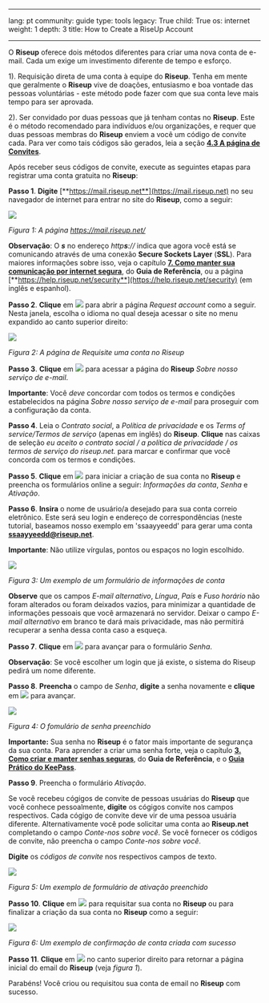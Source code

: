 

---

lang: pt
community: guide
type: tools
legacy: True
child: True
os: internet
weight: 1
depth: 3
title: How to Create a RiseUp Account

---

O **Riseup** oferece dois métodos diferentes para criar uma nova conta de e-mail. Cada um exige um investimento diferente de tempo e esforço. 

1). Requisição direta de uma conta à equipe do **Riseup**. Tenha em mente que geralmente o **Riseup** vive de doações, entusiasmo e boa vontade das pessoas voluntárias - este método pode fazer com que sua conta leve mais tempo para ser aprovada.

2). Ser convidado por duas pessoas que já tenham contas no **Riseup**. Este é o método recomendado para indivíduos e/ou organizações, e requer que duas pessoas membras do **Riseup** enviem a você um código de convite cada. Para ver como tais códigos são gerados, leia a seção [**4.3 A página de Convites**](/pt/riseup_changingsettings#4.3).

Após receber seus códigos de convite, execute as seguintes etapas para registrar uma conta gratuita no **Riseup**: 

**Passo 1**. **Digite** [**https://mail.riseup.net**](https://mail.riseup.net) no seu navegador de internet para entrar no site do **Riseup**, como a seguir:

![](/sbox/screen/riseup-pt/01.png)

*Figura 1: A página https://mail.riseup.net/*

**Observação**: O ***s*** no endereço *http**s**://* indica que agora você está se comunicando através de uma conexão **Secure Sockets Layer** (**SSL**). Para maiores informações sobre isso, veja o capítulo [**7. Como manter sua comunicação por internet segura**](/pt/chapter-7), do **Guia de Referência**, ou a página  [**https://help.riseup.net/security**](https://help.riseup.net/security) (em inglês e espanhol).

**Passo 2**. **Clique** em ![](/sbox/screen/riseup-pt/03.png) para abrir a página *Request account* como a seguir. Nesta janela, escolha o idioma no qual deseja acessar o site no menu expandido ao canto superior direito:

![](/sbox/screen/riseup-pt/04.png)

*Figura 2: A página de Requisite uma conta no Riseup*

**Passo 3**. **Clique** em ![](/sbox/screen/riseup-pt/05.png) para acessar a página do **Riseup** *Sobre nosso serviço de e-mail*.

**Importante**: Você *deve* concordar com todos os termos e condições estabelecidos na página *Sobre nosso serviço de e-mail* para proseguir com a configuração da conta.

**Passo 4**. Leia o *Contrato social*, a *Política de privacidade* e os *Terms of service/Termos de serviço* (apenas em inglês) do **Riseup**. **Clique** nas caixas de seleção *eu aceito o contrato social / a política de privacidade / os termos de serviço do riseup.net.* para marcar e confirmar que você concorda com os termos e condições.  

**Passo 5**. **Clique** em ![](/sbox/screen/riseup-pt/05.png) para iniciar a criação de sua conta no **Riseup** e preencha os formulários online a seguir: *Informações da conta*, *Senha* e *Ativação*.

**Passo 6**. **Insira** o nome de usuário/a desejado para sua conta correio eletrônico. Este será seu login e endereço de correspondências (neste tutorial, baseamos nosso exemplo em 'ssaayyeedd' para gerar uma conta  [**ssaayyeedd@riseup.net**](mailto:ssaayyeedd@riseup.net). 

**Importante**: Não utilize vírgulas, pontos ou espaços no login escolhido.

![](/sbox/screen/riseup-pt/06.png)

*Figura 3: Um exemplo de um formulário de informações de conta*

**Observe** que os campos *E-mail alternativo*, *Língua*, *País* e *Fuso horário* não foram alterados ou foram deixados vazios, para minimizar a quantidade de informações pessoais que você armazenará no servidor. Deixar o campo *E-mail alternativo* em branco te dará mais privacidade, mas não permitirá recuperar a senha dessa conta caso a esqueça.

**Passo 7**. **Clique** em ![](/sbox/screen/riseup-pt/05.png) para avançar para o formulário *Senha*. 

**Observação**: Se você escolher um login que já existe, o sistema do Riseup pedirá um nome diferente.

**Passo 8**. **Preencha** o campo de *Senha*, **digite** a senha novamente e **clique** em ![](/sbox/screen/riseup-pt/05.png) para avançar.

![](/sbox/screen/riseup-pt/07.png)

*Figura 4: O fomulário de senha preenchido*

**Importante:** Sua senha no **Riseup** é o fator mais importante de segurança da sua conta. Para aprender a criar uma senha forte, veja o capítulo [**3. Como criar e manter senhas seguras**](/pt/chapter-3), do **Guia de Referência**, e o [**Guia Prático do KeePass**](/pt/keepass_main).

<a name="2.4"></a>
**Passo 9**.  Preencha o formulário *Ativação*.

Se você recebeu cógigos de convite de pessoas usuárias do **Riseup** que você conhece pessoalmente, **digite** os cógigos convite nos campos respectivos. Cada cógigo de convite deve vir de uma pessoa usuária diferente. Alternativamente você pode solicitar uma conta ao **Riseup.net** completando o campo *Conte-nos sobre você*. Se você fornecer os códigos de convite, não preencha o campo *Conte-nos sobre você*.
 
**Digite** os *códigos de convite* nos respectivos campos de texto. 

![](/sbox/screen/riseup-pt/08.png)

*Figura 5: Um exemplo de formulário de ativação preenchido*

**Passo 10**. **Clique** em ![](/sbox/screen/riseup-pt/09.png) para requisitar sua conta no **Riseup** ou para finalizar a criação da sua conta no **Riseup** como a seguir:

![](/sbox/screen/riseup-pt/10.png)

*Figura 6: Um exemplo de confirmação de conta criada com sucesso*

**Passo 11**. **Clique** em ![](/sbox/screen/riseup-pt/11.png) no canto superior direito para retornar a página inicial do email do **Riseup** (veja *figura 1*).

Parabéns! Você criou ou requisitou sua conta de email no **Riseup** com sucesso.

